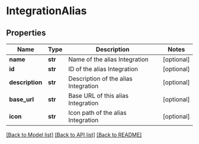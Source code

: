 # IntegrationAlias

## Properties
Name | Type | Description | Notes
------------ | ------------- | ------------- | -------------
**name** | **str** | Name of the alias Integration | [optional] 
**id** | **str** | ID of the alias Integration | [optional] 
**description** | **str** | Description of the alias Integration | [optional] 
**base_url** | **str** | Base URL of this alias Integration | [optional] 
**icon** | **str** | Icon path of the alias Integration | [optional] 

[[Back to Model list]](../README.md#documentation-for-models) [[Back to API list]](../README.md#documentation-for-api-endpoints) [[Back to README]](../README.md)


